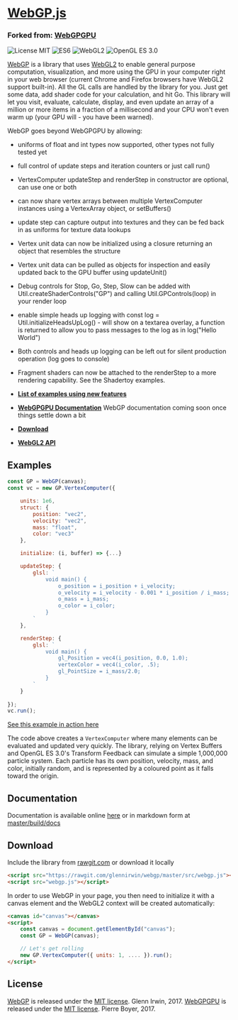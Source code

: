 # [WebGP.js](https://github.com/glennirwin/webgp)
### Forked from: [WebGPGPU](https://github.com/npny/webgpgpu)

![License MIT](https://img.shields.io/badge/license-MIT-lightgrey.svg?style=flat-square)
![ES6](https://img.shields.io/badge/ES-6-lightgrey.svg?style=flat-square)
![WebGL2](https://img.shields.io/badge/WebGL-2-lightgrey.svg?style=flat-square)
![OpenGL ES 3.0](https://img.shields.io/badge/OpenGL-ES%203.0-lightgrey.svg?style=flat-square)

[WebGP](https://github.com/glennirwin/webgp=) is a library that uses [WebGL2](https://www.khronos.org/registry/webgl/specs/latest/2.0/) to enable general purpose computation, visualization, and more using the GPU in your computer right in your web browser (current Chrome and Firefox browsers have WebGL2 support built-in).  All the GL calls are handled by the library for you.  Just get some data, add shader code for your calculation, and hit Go.  This library will let you visit, evaluate, calculate, display, and even update an array of a million or more items in a fraction of a millisecond and your CPU won't even warm up (your GPU will - you have been warned).

WebGP goes beyond WebGPGPU by allowing:
* uniforms of float and int types now supported, other types not fully tested yet
* full control of update steps and iteration counters or just call run()
* VertexComputer updateStep and renderStep in constructor are optional, can use one or both
* can now share vertex arrays between multiple VertexComputer instances using a VertexArray object, or setBuffers()
* update step can capture output into textures and they can be fed back in as uniforms for texture data lookups
* Vertex unit data can now be initialized using a closure returning an object that resembles the structure
* Vertex unit data can be pulled as objects for inspection and easily updated back to the GPU buffer using updateUnit()
* Debug controls for Stop, Go, Step, Slow can be added with Util.createShaderControls("GP") and calling Util.GPControls(loop) in your render loop
* enable simple heads up logging with const log = Util.initializeHeadsUpLog()  - will show on a textarea overlay, a function is returned to allow you to pass messages to the log as in log("Hello World")
* Both controls and heads up logging can be left out for silent production operation (log goes to console)
* Fragment shaders can now be attached to the renderStep to a more rendering capability.  See the Shadertoy examples.

* **[List of examples using new features](https://glennirwin.github.io/webgp/examples/index.html)**


* **[WebGPGPU Documentation](https://npny.github.io/webgpgpu/docs)**
WebGP documentation coming soon once things settle down a bit

* **[Download](https://rawgit.com/glennirwin/webgp/master/src/webgp.js)**

* **[WebGL2 API](https://developer.mozilla.org/en-US/docs/Web/API/WebGL_API#WebGL_2)**

## Examples ##

```javascript
const GP = WebGP(canvas);
const vc = new GP.VertexComputer({

	units: 1e6,
	struct: {
		position: "vec2",
		velocity: "vec2",
		mass: "float",
		color: "vec3"
	},

	initialize: (i, buffer) => {...}

	updateStep: {
		glsl: `
			void main() {
				o_position = i_position + i_velocity;
				o_velocity = i_velocity - 0.001 * i_position / i_mass;
				o_mass = i_mass;
				o_color = i_color;
			}
		`
	},

	renderStep: {
		glsl: `
			void main() {
				gl_Position = vec4(i_position, 0.0, 1.0);
				vertexColor = vec4(i_color, .5);
				gl_PointSize = i_mass/2.0;
			}
		`
	}
	
});
vc.run();
```

[See this example in action here](https://glennirwin.github.io/webgp/examples/rainbow-fountain.html)

The code above creates a `VertexComputer` where many elements can be evaluated and updated very quickly.  The library, relying on Vertex Buffers and OpenGL ES 3.0's Transform Feedback can simulate a simple 1,000,000 particle system. Each particle has its own position, velocity, mass, and color, initially random, and is represented by a coloured point as it falls toward the origin.

## Documentation ##

Documentation is available online [here](https://npny.github.io/webgpgpu/docs) or in markdown form at [master/build/docs](https://github.com/npny/webgpgpu/blob/master/build/docs/index.md)

## Download ##

Include the library from [rawgit.com](https://rawgit.com/glennirwin/webgp/master/src/webgp.js) or download it locally
```html
<script src="https://rawgit.com/glennirwin/webgp/master/src/webgp.js"></script>
<script src="webgp.js"></script>
```

In order to use WebGP in your page, you then need to initialize it with a canvas element and the WebGL2 context will be created automatically:
```html
<canvas id="canvas"></canvas>
<script>
	const canvas = document.getElementById("canvas");
	const GP = WebGP(canvas);

	// Let's get rolling
	new GP.VertexComputer({ units: 1, .... }).run();
</script>
```


## License ##
[WebGP](https://github.com/glennirwin/webgp/) is released under the [MIT license](http://opensource.org/licenses/mit-license.php). Glenn Irwin, 2017.
[WebGPGPU](https://github.com/npny/webgpgpu/) is released under the [MIT license](http://opensource.org/licenses/mit-license.php). Pierre Boyer, 2017.
